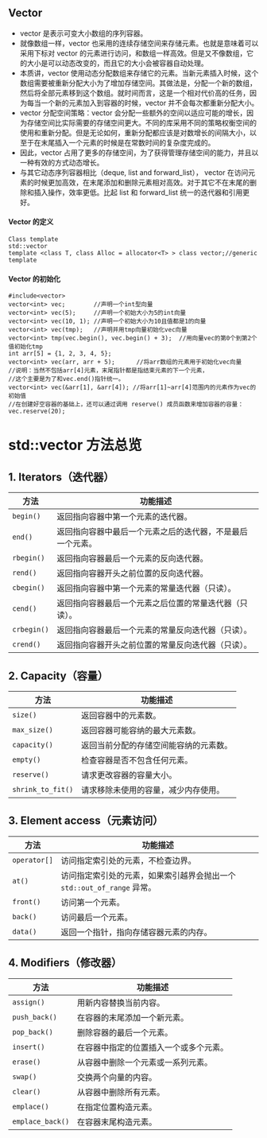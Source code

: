 ## Vector

- vector 是表示可变大小数组的序列容器。
- 就像数组一样，vector 也采用的连续存储空间来存储元素。也就是意味着可以采用下标对 vector 的元素进行访问，和数组一样高效。但是又不像数组，它的大小是可以动态改变的，而且它的大小会被容器自动处理。
- 本质讲，vector 使用动态分配数组来存储它的元素。当新元素插入时候，这个数组需要被重新分配大小为了增加存储空间。其做法是，分配一个新的数组，然后将全部元素移到这个数组。就时间而言，这是一个相对代价高的任务，因为每当一个新的元素加入到容器的时候，vector 并不会每次都重新分配大小。
- vector 分配空间策略：vector 会分配一些额外的空间以适应可能的增长，因为存储空间比实际需要的存储空间更大。不同的库采用不同的策略权衡空间的使用和重新分配。但是无论如何，重新分配都应该是对数增长的间隔大小，以至于在末尾插入一个元素的时候是在常数时间的复杂度完成的。
- 因此，vector 占用了更多的存储空间，为了获得管理存储空间的能力，并且以一种有效的方式动态增长。
- 与其它动态序列容器相比（deque, list and forward_list）， vector 在访问元素的时候更加高效，在末尾添加和删除元素相对高效。对于其它不在末尾的删除和插入操作，效率更低。比起 list 和 forward_list 统一的迭代器和引用更好。

#### Vector 的定义

```
Class template
std::vector
template <class T, class Alloc = allocator<T> > class vector;//generic template
```

#### Vector 的初始化

```
#include<vector>
vector<int> vec;		//声明一个int型向量
vector<int> vec(5);		//声明一个初始大小为5的int向量
vector<int> vec(10, 1);	//声明一个初始大小为10且值都是1的向量
vector<int> vec(tmp);	//声明并用tmp向量初始化vec向量
vector<int> tmp(vec.begin(), vec.begin() + 3);	//用向量vec的第0个到第2个值初始化tmp
int arr[5] = {1, 2, 3, 4, 5};
vector<int> vec(arr, arr + 5);		//将arr数组的元素用于初始化vec向量
//说明：当然不包括arr[4]元素，末尾指针都是指结束元素的下一个元素，
//这个主要是为了和vec.end()指针统一。
vector<int> vec(&arr[1], &arr[4]); //将arr[1]~arr[4]范围内的元素作为vec的初始值
//在创建好空容器的基础上，还可以通过调用 reserve() 成员函数来增加容器的容量：vec.reserve(20);
```

# std::vector 方法总览

## 1. Iterators（迭代器）

| 方法       | 功能描述                                       |
|------------|----------------------------------------------|
| `begin()`  | 返回指向容器中第一个元素的迭代器。             |
| `end()`    | 返回指向容器中最后一个元素之后的迭代器，不是最后一个元素。 |
| `rbegin()` | 返回指向容器最后一个元素的反向迭代器。         |
| `rend()`   | 返回指向容器开头之前位置的反向迭代器。         |
| `cbegin()` | 返回指向容器中第一个元素的常量迭代器（只读）。 |
| `cend()`   | 返回指向容器最后一个元素之后位置的常量迭代器（只读）。 |
| `crbegin()`| 返回指向容器最后一个元素的常量反向迭代器（只读）。 |
| `crend()`  | 返回指向容器开头之前位置的常量反向迭代器（只读）。 |

## 2. Capacity（容量）

| 方法             | 功能描述                               |
|-----------------|--------------------------------------|
| `size()`        | 返回容器中的元素数。                  |
| `max_size()`    | 返回容器可能容纳的最大元素数。        |
| `capacity()`    | 返回当前分配的存储空间能容纳的元素数。|
| `empty()`       | 检查容器是否不包含任何元素。          |
| `reserve()`     | 请求更改容器的容量大小。              |
| `shrink_to_fit()`| 请求移除未使用的容量，减少内存使用。 |

## 3. Element access（元素访问）

| 方法           | 功能描述                                           |
|---------------|--------------------------------------------------|
| `operator[]`  | 访问指定索引处的元素，不检查边界。                 |
| `at()`        | 访问指定索引处的元素，如果索引越界会抛出一个 `std::out_of_range` 异常。 |
| `front()`     | 访问第一个元素。                                  |
| `back()`      | 访问最后一个元素。                                |
| `data()`      | 返回一个指针，指向存储容器元素的内存。           |

## 4. Modifiers（修改器）

| 方法           | 功能描述                             |
|---------------|------------------------------------|
| `assign()`    | 用新内容替换当前内容。              |
| `push_back()` | 在容器的末尾添加一个新元素。        |
| `pop_back()`  | 删除容器的最后一个元素。            |
| `insert()`    | 在容器中指定的位置插入一个或多个元素。 |
| `erase()`     | 从容器中删除一个元素或一系列元素。    |
| `swap()`      | 交换两个向量的内容。                |
| `clear()`     | 从容器中删除所有元素。              |
| `emplace()`   | 在指定位置构造元素。                |
| `emplace_back()`| 在容器末尾构造元素。              |

